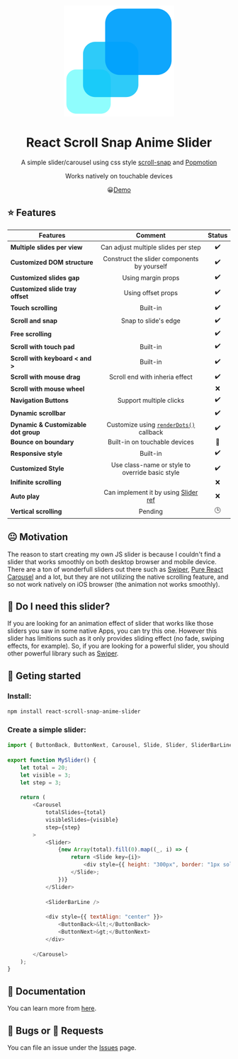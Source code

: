 <div align="center"><img src="docs/static/img/logo-slider.png" width="250"/></div>

<h1 align="center">React Scroll Snap Anime Slider</h1>

<div align="center">
  
A simple slider/carousel using css style [scroll-snap](https://developer.mozilla.org/en-US/docs/Web/CSS/CSS_Scroll_Snap) and [Popmotion](https://popmotion.io/)

Works natively on touchable devices

:grinning:[Demo](https://karanokara.github.io/react-scroll-snap-anime-slider/)

</div>

## :star: Features 

| Features                             |                     Comment                     |       Status        |
| ------------------------------------ | :---------------------------------------------: | :-----------------: |
| **Multiple slides per view**         |       Can adjust multiple slides per step       | :heavy_check_mark:  |
| **Customized DOM structure**         |   Construct the slider components by yourself   | :heavy_check_mark:  |
| **Customized slides gap**            |               Using margin props                | :heavy_check_mark:  |
| **Customized slide tray offset**     |               Using offset props                | :heavy_check_mark:  |
| **Touch scrolling**                  |                    Built-in                     | :heavy_check_mark:  |
| **Scroll and snap**                  |              Snap to slide's edge               | :heavy_check_mark:  |
| **Free scrolling**                   |                                                 | :heavy_check_mark:  |
| **Scroll with touch pad**            |                    Built-in                     | :heavy_check_mark:  |
| **Scroll with keyboard < and >**     |                    Built-in                     | :heavy_check_mark:  |
| **Scroll with mouse drag**           |         Scroll end with inheria effect          | :heavy_check_mark:  |
| **Scroll with mouse wheel**          |                                                 |         :x:         |
| **Navigation Buttons**               |             Support multiple clicks             | :heavy_check_mark:  |
| **Dynamic scrollbar**                |                                                 | :heavy_check_mark:  |
| **Dynamic & Customizable dot group** | Customize using [`renderDots()`](fdf) callback  | :heavy_check_mark:  |
| **Bounce on boundary**               |          Built-in on touchable devices          | :large_blue_circle: |
| **Responsive style**                 |                    Built-in                     | :heavy_check_mark:  |
| **Customized Style**                 | Use class-name or style to override basic style | :heavy_check_mark:  |
| **Inifinite scrolling**              |                                                 |         :x:         |
| **Auto play**                        |    Can implement it by using [Slider ref]()     |         :x:         |
| **Vertical scrolling**               |                     Pending                     |      :clock3:       |

## :neutral_face: Motivation 
The reason to start creating my own JS slider is because I couldn't find a slider that works smoothly on both desktop browser and mobile device. There are a ton of wonderfull sliders out there such as [Swiper](https://swiperjs.com/), [Pure React Carousel](https://express-labs.github.io/pure-react-carousel/) and a lot, but they are not utilizing the native scrolling feature, and so not work natively on iOS browser (the animation not works smoothly). 

## 🤔 Do I need this slider?
If you are looking for an animation effect of slider that works like those sliders you saw in some native Apps, you can try this one. However this slider has limitions such as it only provides sliding effect (no fade, swiping effects, for example). So, if you are looking for a powerful slider, you should other powerful library such as [Swiper](https://swiperjs.com/).

## :pushpin: Geting started

### Install:
```bash
npm install react-scroll-snap-anime-slider
```

### Create a simple slider:
```js
import { ButtonBack, ButtonNext, Carousel, Slide, Slider, SliderBarLine } from "react-scroll-snap-anime-slider";

export function MySlider() {
    let total = 20;
    let visible = 3;
    let step = 3;

    return (
        <Carousel
            totalSlides={total}
            visibleSlides={visible}
            step={step}
        >
            <Slider>
                {new Array(total).fill(0).map((_, i) => {
                    return <Slide key={i}>
                        <div style={{ height: "300px", border: "1px solid #ccc", textAlign: "center" }}>slider# {i}</div>
                    </Slide>;
                })}
            </Slider>

            <SliderBarLine />

            <div style={{ textAlign: "center" }}>
                <ButtonBack>&lt;</ButtonBack>
                <ButtonNext>&gt;</ButtonNext>
            </div>

        </Carousel>
    );
}
```


## :book: Documentation
You can learn more from [here](https://karanokara.github.io/react-scroll-snap-anime-slider/).



## :bug: Bugs or :bow: Requests 
You can file an issue under the [Issues](../../issues) page.